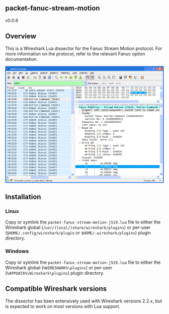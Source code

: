 ## packet-fanuc-stream-motion
v0.0.6


## Overview

This is a Wireshark Lua dissector for the Fanuc Stream Motion protocol.
For more information on the protocol, refer to the relevant Fanuc option documentation.

![Screenshot of Wireshark dissecting the sample capture](sshot.png)


## Installation

### Linux

Copy or symlink the `packet-fanuc-stream-motion-j519.lua` file to either the Wireshark global (`/usr/(local/)share/wireshark/plugins`) or per-user (`$HOME/.config/wireshark/plugin` or `$HOME/.wireshark/plugins`) plugin directory.

### Windows

Copy or symlink the `packet-fanuc-stream-motion-j519.lua` file to either the Wireshark global (`%WIRESHARK%\plugins`) or per-user (`%APPDATA%\Wireshark\plugins`) plugin directory.


## Compatible Wireshark versions

The dissector has been extensively used with Wireshark versions 2.2.x, but is expected to work on most versions with Lua support.
